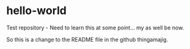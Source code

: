 # hello-world
Test repository - Need to learn this at some point... my as well be now.

So this is a change to the README file in the github thingamajig.
